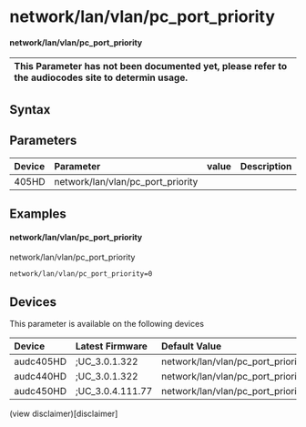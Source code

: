 ﻿---
description: network/lan/vlan/pc_port_priority
search: false
---

# network/lan/vlan/pc_port_priority

#### network/lan/vlan/pc_port_priority


| This Parameter has not been documented yet, please refer to the audiocodes site to determin usage.  | 
| :--- |

## Syntax

## Parameters
|Device|Parameter|value|Description|
|:---|:---|:---|:---|
| 405HD | network/lan/vlan/pc_port_priority |  |  |

## Examples
#### network/lan/vlan/pc_port_priority

network/lan/vlan/pc_port_priority

```
network/lan/vlan/pc_port_priority=0
```

## Devices
This parameter is available on the following devices

| Device | Latest Firmware | Default Value |
|:---|:---|:---|
| audc405HD | ;UC_3.0.1.322 | network/lan/vlan/pc_port_priority=0 
| audc440HD | ;UC_3.0.1.322 | network/lan/vlan/pc_port_priority=0 
| audc450HD | ;UC_3.0.4.111.77 | network/lan/vlan/pc_port_priority=0 

(view disclaimer)[disclaimer]
